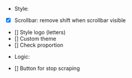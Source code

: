 
* Style:
- [x] Scrollbar: remove shift when scrollbar visible
- [] Style logo (letters)
- [] Custom theme
- [] Check proportion


* Logic:
- [] Button for stop scraping


